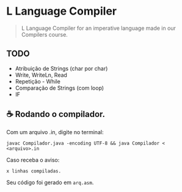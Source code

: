 # L Language Compiler

> L Language Compiler for an imperative language made in our Compilers course.

## TODO

- Atribuição de Strings (char por char)
- Write, WriteLn, Read
- Repetição - While
- Comparação de Strings (com loop)
- IF


## ☕ Rodando o compilador.

Com um arquivo .in, digite no terminal:

```
javac Compilador.java -encoding UTF-8 && java Compilador < <arquivo>.in
```

Caso receba o aviso:
```
x linhas compiladas.
```

Seu código foi gerado em `arq.asm`. 
